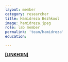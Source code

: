 ```yaml
---
layout: member
category: researcher
title: Hamidreza Bezhkool
image: hamidreza.jpeg
role: lab member
permalink: 'team/hamidreza'
education:

---
```


**[[LINKEDIN]](https://www.linkedin.com/in/hamidreza-bezhkool)**